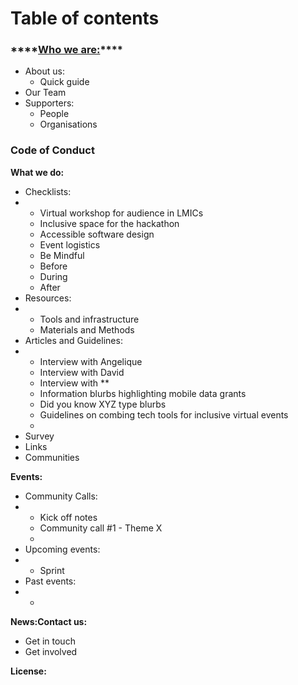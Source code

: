 # Table of contents

### \*\*\*\*[**Who we are:**](https://selgebali.gitbook.io/opencider/who-we-are)\*\*\*\*

* About us:
  * Quick guide
* Our Team
* Supporters:
  * People
  * Organisations

### **Code of Conduct**

**What we do:** 

* Checklists:
* *  Virtual workshop for audience in LMICs
  *  Inclusive space for the hackathon
  * Accessible software design
  * Event logistics
  * Be Mindful
  * Before 
  * During
  * After 
* Resources: 
* * Tools and infrastructure
  * Materials and Methods
* Articles and Guidelines:
* * Interview with Angelique
  * Interview with David
  * Interview with \*\*
  * Information blurbs highlighting mobile data grants
  * Did you know XYZ type blurbs 
  * Guidelines on combing tech tools for inclusive virtual events
  * 
* Survey
* Links 
* Communities

**Events:**

* Community Calls:
* * Kick off notes
  * Community call \#1 - Theme X
  * 
* Upcoming events:
* * Sprint
* Past events:
* * 

**News:Contact us:**

* Get in touch
* Get involved

**License:** 

